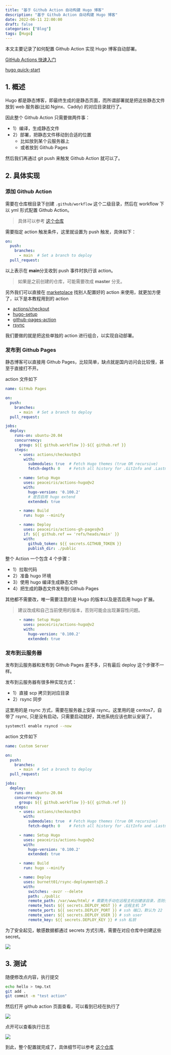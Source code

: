```yaml
---
title: "基于 Github Action 自动构建 Hugo 博客"
description: "基于 Github Action 自动构建 Hugo 博客"
date: 2022-06-11 22:00:00
draft: false
categories: ["Blog"]
tags: [Hugo]
---
```


本文主要记录了如何配置  Github Action 实现 Hugo 博客自动部署。

<!--more-->

[GitHub Actions 快速入门](https://docs.github.com/cn/actions/quickstart)

[hugo quick-start](https://gohugo.io/getting-started/quick-start/)



## 1. 概述

Hugo 都是静态博客，即最终生成的是静态页面，而所谓部署就是把这些静态文件放到 web 服务器(比如 Nginx、Caddy) 的对应目录就行了。

因此整个 Github Action 只需要做两件事：

* 1）编译，生成静态文件
* 2）部署，把静态文件移动到合适的位置
  * 比如放到某个云服务器上
  * 或者放到 Github Pages

然后我们再通过 git push 来触发 Github Action  就可以了。



## 2. 具体实现

### 添加 Github Action

需要在仓库根目录下创建 `.github/workflow` 这个二级目录，然后在 workflow 下以 yml  形式配置 Github Action。

>  具体可以参考 [这个仓库](https://github.com/lixd/lixd.github.io)



需要指定 action 触发条件，这里就设置为 push 触发，具体如下：

```YAML
on:
  push:
    branches:
      - main  # Set a branch to deploy
  pull_request:
```

以上表示在 **main**分支收到 push 事件时执行该 action。

> 如果是之前创建的仓库，可能需要改成 **master** 分支。



另外我们可以直接在 [marketplace](https://github.com/marketplace?type=actions) 找别人配置好的 action 来使用，就更加方便了，以下是本教程用到的 action

* [actions/checkout](https://github.com/marketplace/actions/checkout)
* [hugo-setup](https://github.com/marketplace/actions/hugo-setup)
* [github-pages-action](https://github.com/marketplace/actions/github-pages-action)
* [rsync](https://github.com/marketplace/actions/rsync-deployments-action)

我们要做的就是把这些单独的 action 进行组合，以实现自动部署。



### 发布到 Github Pages

静态博客可以直接用 Github Pages，比较简单，缺点就是国内访问会比较慢，甚至于直接打不开。

action 文件如下

```yaml
name: GitHub Pages

on:
  push:
    branches:
      - main  # Set a branch to deploy
  pull_request:

jobs:
  deploy:
    runs-on: ubuntu-20.04
    concurrency:
      group: ${{ github.workflow }}-${{ github.ref }}
    steps:
      - uses: actions/checkout@v3
        with:
          submodules: true  # Fetch Hugo themes (true OR recursive)
          fetch-depth: 0    # Fetch all history for .GitInfo and .Lastmod

      - name: Setup Hugo
        uses: peaceiris/actions-hugo@v2
        with:
          hugo-version: '0.100.2'
          # 是否启用 hugo extend
          extended: true

      - name: Build
        run: hugo --minify

      - name: Deploy
        uses: peaceiris/actions-gh-pages@v3
        if: ${{ github.ref == 'refs/heads/main' }}
        with:
          github_token: ${{ secrets.GITHUB_TOKEN }}
          publish_dir: ./public
```

整个 Action 一个包含 4 个步骤：

* 1）拉取代码
* 2）准备 hugo 环境
* 3）使用 hugo 编译生成静态文件
* 4）把生成的静态文件发布到 Github Pages

其他都不需要改，唯一需要注意的是 Hugo 的版本以及是否启用 hugo 扩展。

> 建议改成和自己当前使用的版本，否则可能会出现兼容性问题。

```yaml
      - name: Setup Hugo
        uses: peaceiris/actions-hugo@v2
        with:
          hugo-version: '0.100.2'
          extended: true
```



### 发布到云服务器

发布到云服务器和发布到 Github Pages 差不多，只有最后 deploy 这个步骤不一样。

发布到云服务器有很多种实现方式：

* 1）直接 scp 拷贝到对应目录
* 2）rsync 同步

这里用的是 rsync 方式，需要在服务器上安装 rsync。这里用的是 centos7，自带了 rsync, 只是没有启动，只需要启动就好，其他系统应该也默认安装了。

```bash
systemctl enable rsyncd --now
```



action 文件如下

```yaml
name: Custom Server

on:
  push:
    branches:
      - main  # Set a branch to deploy
  pull_request:

jobs:
  deploy:
    runs-on: ubuntu-20.04
    concurrency:
      group: ${{ github.workflow }}-${{ github.ref }}
    steps:
      - uses: actions/checkout@v3
        with:
          submodules: true  # Fetch Hugo themes (true OR recursive)
          fetch-depth: 0    # Fetch all history for .GitInfo and .Lastmod

      - name: Setup Hugo
        uses: peaceiris/actions-hugo@v2
        with:
          hugo-version: '0.100.2'
          extended: true

      - name: Build
        run: hugo --minify

      - name: Deploy
        uses: burnett01/rsync-deployments@5.2
        with:
          switches: -avzr --delete
          path: ./public
          remote_path: /var/www/html/ # 需要先手动在远程主机创建该目录，否则会执行失败
          remote_host: ${{ secrets.DEPLOY_HOST }} # 远程主机 IP
          remote_port: ${{ secrets.DEPLOY_PORT }} # ssh 端口，默认为 22
          remote_user: ${{ secrets.DEPLOY_USER }} # ssh user
          remote_key: ${{ secrets.DEPLOY_KEY }} # ssh 私钥
```

为了安全起见，敏感数据都通过 secrets 方式引用，需要在对应仓库中创建这些 secret。

![][github-secret-config]



## 3. 测试

随便修改点内容，执行提交

```bash
echo hello > tmp.txt
git add . 
git commit -m "test action"
```

然后打开 github action 页面查看，可以看到已经在执行了

![][github-actions]

点开可以查看执行日志

![][github-action-detail]



到此，整个配置就完成了，具体细节可以参考 [这个仓库](https://github.com/lixd/lixd.github.io)



[github-secret-config]:https://github.com/lixd/blog/raw/master/images/blogutil/github-secret-config.png

[github-actions]:https://github.com/lixd/blog/raw/master/images/blogutil/github-actions.png

[github-action-detail]:https://github.com/lixd/blog/raw/master/images/blogutil/github-action-detail.png
